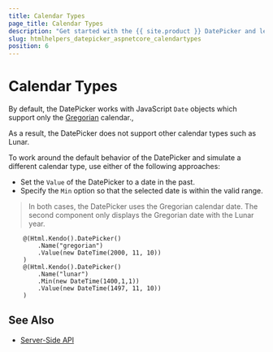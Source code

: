 ```yaml
---
title: Calendar Types
page_title: Calendar Types
description: "Get started with the {{ site.product }} DatePicker and learn how to work around the default calendar type implementation and simulate other calendar types."
slug: htmlhelpers_datepicker_aspnetcore_calendartypes
position: 6
---
```


# Calendar Types

By default, the DatePicker works with JavaScript `Date` objects which support only the [Gregorian](https://en.wikipedia.org/wiki/Gregorian_calendar) calendar.,

As a result, the DatePicker does not support other calendar types such as Lunar.

To work around the default behavior of the DatePicker and simulate a different calendar type, use either of the following approaches:

* Set the `Value` of the DatePicker to a date in the past.
* Specify the `Min` option so that the selected date is within the valid range.

> In both cases, the DatePicker uses the Gregorian calendar date. The second component only displays the Gregorian date with the Lunar year.

```HtmlHelper
    @(Html.Kendo().DatePicker()
        .Name("gregorian")
        .Value(new DateTime(2000, 11, 10))
    )
    @(Html.Kendo().DatePicker()
        .Name("lunar")
        .Min(new DateTime(1400,1,1))
        .Value(new DateTime(1497, 11, 10))
    )
```

## See Also

* [Server-Side API](/api/datepicker)
